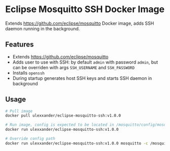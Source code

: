 # Eclipse Mosquitto SSH Docker Image

Extends https://github.com/eclipse/mosquitto Docker image, adds SSH daemon running in the background.

## Features

- Extends https://github.com/eclipse/mosquitto
- Adds user to use with SSH: by default `admin` with password `admin`, but can be overriden with args `SSH_USERNAME` and `SSH_PASSWORD`
- Installs `openssh`
- During startup generates host SSH keys and starts SSH daemon in background

## Usage

```sh
# Pull image
docker pull ulexxander/eclipse-mosquitto-ssh:v1.0.0

# Run image, config is expected to be located in /mosquitto/config/mosquitto.conf
docker run ulexxander/eclipse-mosquitto-ssh:v1.0.0

# Override config path
docker run ulexxander/eclipse-mosquitto-ssh:v1.0.0 mosquitto -c /mosquitto-no-auth.conf
```

